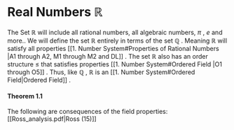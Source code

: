 # Real Numbers $\mathbb{R}$

The Set $\mathbb{R}$ will include all rational numbers, all algebraic numbers, $\pi$ , $e$ and more..
We will define the set $\mathbb{R}$ entirely in terms of the set $\mathbb{Q}$ .
Meaning $\mathbb{R}$ will satisfy all properties [[1. Number System#Properties of Rational Numbers |A1 through A2, M1 through M2 and DL]] . 
The set $\mathbb{R}$ also has an order structure $\leq$ that satisfies properties [[1. Number System#Ordered Field |O1 through O5]] .
Thus, like $\mathbb{Q}$ , $\mathbb{R}$ is an [[1. Number System#Ordered Field|Ordered Field]] .

#### Theorem 1.1
The following are consequences of the field properties:
[[Ross_analysis.pdf|Ross (15)]] 

